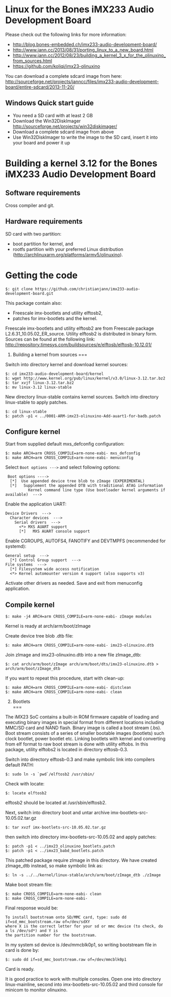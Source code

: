 
Linux for the Bones iMX233 Audio Development Board
===

Please check out the following links for more information:

- http://blog.bones-embedded.ch/imx233-audio-development-board/
- http://www.jann.cc/2013/08/31/porting_linux_to_a_new_board.html
- http://www.jann.cc/2012/08/23/building_a_kernel_3_x_for_the_olinuxino_from_sources.html
- https://github.com/koliqi/imx23-olinuxino

You can download a complete sdcard image from here:
http://sourceforge.net/projects/janncc/files/imx233-audio-development-board/entire-sdcard/2013-11-20/

Windows Quick start guide
---

* You need a SD card with at least 2 GB
* Download the Win32DiskImager http://sourceforge.net/projects/win32diskimager/
* Download a complete sdcard image from above
* Use Win32DiskImager to write the image to the SD card, insert it into your board
  and power it up

Building a kernel 3.12 for the Bones iMX233 Audio Development Board
===

Software requirements
---

Cross compiler and git.


Hardware requirements
---

SD card with two partition:
- boot partition for kernel, and 
- rootfs partition with your preferred Linux distribution (http://archlinuxarm.org/platforms/armv5/olinuxino).

Getting the code
===
```
$: git clone https://github.com/christianjann/imx233-audio-development-board.git
```

This package contain also:
* Freescale imx-bootlets and utility elftosb2,
* patches for imx-bootlets and the kernel.

Freescale imx-bootlets and utility elftosb2 are from Freescale package L2.6.31_10.05.02_ER_source.
Utility elftosb2 is distributed in binary form. Sources can be found at the following link:
http://repository.timesys.com/buildsources/e/elftosb/elftosb-10.12.01/


1) Building a kernel from sources
===

Switch into directory kernel and download kernel sources:
```
$: cd imx233-audio-development-board/kernel
$: wget http://www.kernel.org/pub/linux/kernel/v3.0/linux-3.12.tar.bz2
$: tar xvjf linux-3.12.tar.bz2
$: mv linux-3.12 linux-stable
```
New directory linux-stable contains kernel sources. Switch into directory linux-stable to apply patches.
```
$: cd linux-stable
$: patch -p1 < ../0001-ARM-imx23-olinuxino-Add-auart1-for-badb.patch
```

Configure kernel
---
Start from supplied default mxs_defconfig configuration:  
```
$: make ARCH=arm CROSS_COMPILE=arm-none-eabi- mxs_defconfig
$: make ARCH=arm CROSS_COMPILE=arm-none-eabi- menuconfig
```
Select `Boot options --->` and select following options:
```
 Boot options ---->
  [*]  Use appended device tree blob to zImage (EXPERIMENTAL)
  [*]   Supplement the appended DTB with traditional ATAG information
          Kernel command line type (Use bootloader kernel arguments if available)  --->
```

Enable the application UART:
```
Device Drivers  --->
  Character devices  --->
    Serial drivers  --->
      <*> MXS AUART support
      [*]   MXS AUART console support
```

Enable CGROUPS, AUTOFS4, FANOTIFY and DEVTMPFS (recommended for systemd):
```
General setup  --->
  [*] Control Group support  --->
File systems  --->
  [*] Filesystem wide access notification
  <*> Kernel automounter version 4 support (also supports v3)
```

Activate other drivers as needed. Save and exit from menuconfig application.

Compile kernel
---
```
$: make -j4 ARCH=arm CROSS_COMPILE=arm-none-eabi- zImage modules
```
Kernel is ready at arch/arm/boot/zImage

Create device tree blob .dtb file:
```
$: make ARCH=arm CROSS_COMPILE=arm-none-eabi- imx23-olinuxino.dtb
```
Join zImage and imx23-olinuxino.dtb into a new file zImage_dtb:
```
$: cat arch/arm/boot/zImage arch/arm/boot/dts/imx23-olinuxino.dtb > arch/arm/boot/zImage_dtb
```
If you want to repeat this procedure, start with clean-up:
```
$: make ARCH=arm CROSS_COMPILE=arm-none-eabi- distclean
$: make ARCH=arm CROSS_COMPILE=arm-none-eabi- clean
```

2) Bootlets  
===

The iMX23 SoC contains a built-in ROM firmware capable of loading and
executing binary images in special format from different locations including
MMC/SD card and NAND flash. Binary image is called a boot stream (.bs).
Boot stream consists of a series of smaller bootable images (bootlets)
such clock bootlet, power bootlet etc.
Linking bootlets with kernel and converting from elf format to raw boot stream is
done with utility elftobs.
In this package, utility elftobs2 is located in directory elftosb-0.3.

Switch into directory elftosb-0.3 and make symbolic link into compilers default
PATH:
```
$: sudo ln -s `pwd`/elftosb2 /usr/sbin/  
```
Check with  locate:
```
$: locate elftosb2
```
elftosb2 should be located at /usr/sbin/elftosb2.
 
Next, switch into directory boot and untar archive imx-bootlets-src-10.05.02.tar.gz
```
$: tar xvzf imx-bootlets-src-10.05.02.tar.gz
```
then switch into directory imx-bootlets-src-10.05.02 and apply patches:
```
$: patch -p1 < ../imx23_olinuxino_bootlets.patch
$: patch -p1 < ../imx23_babd_bootlets.patch
```
This patched package require zImage in this directory. We have created
zImage_dtb instead, so make symbolic link as:
```
$: ln -s ../../kernel/linux-stable/arch/arm/boot/zImage_dtb ./zImage

```

Make boot stream file:
```
$: make CROSS_COMPILE=arm-none-eabi- clean
$: make CROSS_COMPILE=arm-none-eabi-
```
Final response would be:
```
To install bootstream onto SD/MMC card, type: sudo dd if=sd_mmc_bootstream.raw of=/dev/sdXY
where X is the correct letter for your sd or mmc device (to check, do a ls /dev/sd*) and Y is 
the partition number for the bootstream.
```
In my system sd device is /dev/mmcblk0p1, so writing bootstream file in card is done by:
```
$: sudo dd if=sd_mmc_bootstream.raw of=/dev/mmcblk0p1
```
Card is ready.

It is good practice to work with multiple consoles. Open one into directory linux-mainline,
second into imx-bootlets-src-10.05.02 and third console for minicom to monitor olinuxino.


